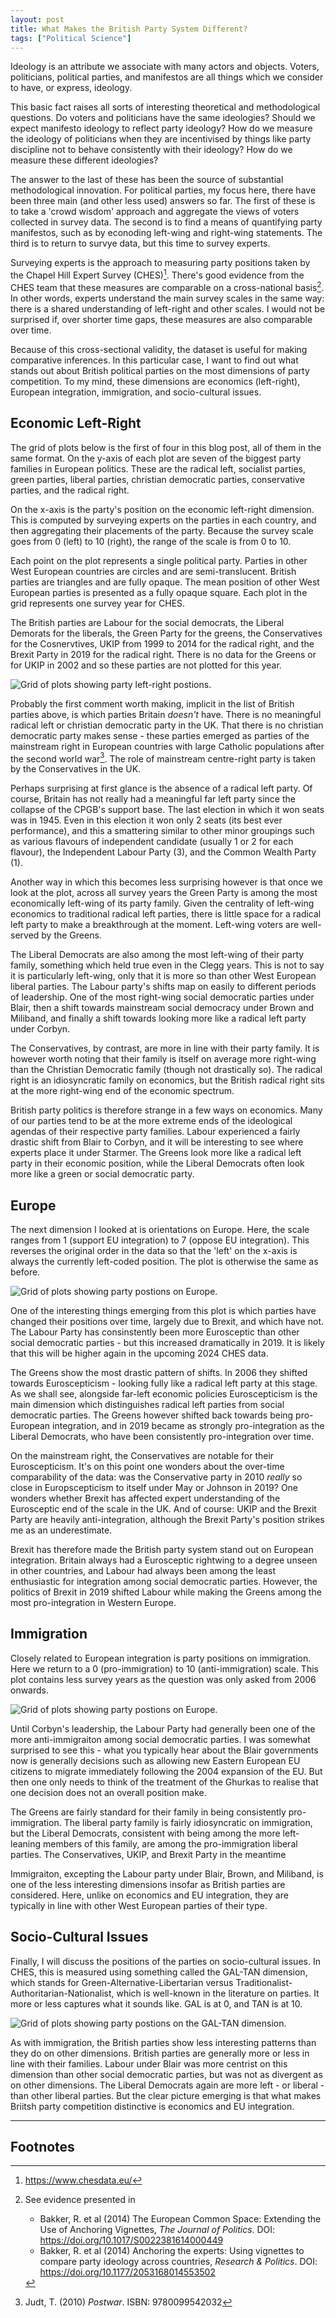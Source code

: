 ```yaml
---
layout: post
title: What Makes the British Party System Different?
tags: ["Political Science"]
---
```


Ideology is an attribute we associate with many actors and objects. Voters, politicians, political parties, and manifestos are all things which we consider to have, or express, ideology.

This basic fact raises all sorts of interesting theoretical and methodological questions. Do voters and politicians have the same ideologies? Should we expect manifesto ideology to reflect party ideology? How do we measure the ideology of politicians when they are incentivised by things like party discipline not to behave consistently with their ideology? How do we measure these different ideologies?

The answer to the last of these has been the source of substantial methodological innovation. For political parties, my focus here, there have been three main (and other less used) answers so far. The first of these is to take a 'crowd wisdom' approach and aggregate the views of voters collected in survey data. The second is to find a means of quantifying party manifestos, such as by econoding left-wing and right-wing statements. The third is to return to survye data, but this time to survey experts.

Surveying experts is the approach to measuring party positions taken by the Chapel Hill Expert Survey (CHES)[^1]. There's good evidence from the CHES team that these measures are comparable on a cross-national basis[^2]. In other words, experts understand the main survey scales in the same way: there is a shared understanding of left-right and other scales. I would not be surprised if, over shorter time gaps, these measures are also comparable over time.

Because of this cross-sectional validity, the dataset is useful for making comparative inferences. In this particular case, I want to find out what stands out about British political parties on the most dimensions of party competition. To my mind, these dimensions are economics (left-right), European integration, immigration, and socio-cultural issues.

## Economic Left-Right

The grid of plots below is the first of four in this blog post, all of them in the same format. On the y-axis of each plot are seven of the biggest party families in European politics. These are the radical left, socialist parties, green parties, liberal parties, christian democratic parties, conservative parties, and the radical right.

On the x-axis is the party's position on the economic left-right dimension. This is computed by surveying experts on the parties in each country, and then aggregating their placements of the party. Because the survey scale goes from 0 (left) to 10 (right), the range of the scale is from 0 to 10.

Each point on the plot represents a single political party. Parties in other West European countries are circles and are semi-translucent. British parties are triangles and are fully opaque. The mean position of other West European parties is presented as a fully opaque square. Each plot in the grid represents one survey year for CHES.

The British parties are Labour for the social democrats, the Liberal Demorats for the liberals, the Green Party for the greens, the Conservatives for the Cosnervtives, UKIP from 1999 to 2014 for the radical right, and the Brexit Party in 2019 for the radical right. There is no data for the Greens or for UKIP in 2002 and so these parties are not plotted for this year.

<img src="/assets/images/blog/2025-01-25/left-right.png" alt="Grid of plots showing party left-right postions." class="blog-img">

Probably the first comment worth making, implicit in the list of British parties above, is which parties Britain *doesn't* have. There is no meaningful radical left or christian democratic party in the UK. That there is no christian democratic party makes sense - these parties emerged as parties of the mainstream right in European countries with large Catholic populations after the second world war[^3]. The role of mainstream centre-right party is taken by the Conservatives in the UK.

Perhaps surprising at first glance is the absence of a radical left party. Of course, Britain has not really had a meaningful far left party since the collapse of the CPGB's support base. The last election in which it won seats was in 1945. Even in this election it won only 2 seats (its best ever performance), and this a smattering similar to other minor groupings such as various flavours of independent candidate (usually 1 or 2 for each flavour), the Independent Labour Party (3), and the Common Wealth Party (1).

Another way in which this becomes less surprising however is that once we look at the plot, across all survey years the Green Party is among the most economically left-wing of its party family. Given the centrality of left-wing economics to traditional radical left parties, there is little space for a radical left party to make a breakthrough at the moment. Left-wing voters are well-served by the Greens.

The Liberal Democrats are also among the most left-wing of their party family, something which held true even in the Clegg years. This is not to say it is particularly left-wing, only that it is more so than other West European liberal parties. The Labour party's shifts map on easily to different periods of leadership. One of the most right-wing social democratic parties under Blair, then a shift towards mainstream social democracy under Brown and Miliband, and finally a shift towards looking more like a radical left party under Corbyn.

The Conservatives, by contrast, are more in line with their party family. It is however worth noting that their family is itself on average more right-wing than the Christian Democratic family (though not drastically so). The radical right is an idiosyncratic family on economics, but the British radical right sits at the more right-wing end of the economic spectrum.

British party politics is therefore strange in a few ways on economics. Many of our parties tend to be at the more extreme ends of the ideological agendas of their respective party families. Labour experienced a fairly drastic shift from Blair to Corbyn, and it will be interesting to see where experts place it under Starmer. The Greens look more like a radical left party in their economic position, while the Liberal Democrats often look more like a green or social democratic party.

## Europe

The next dimension I looked at is orientations on Europe. Here, the scale ranges from 1 (support EU integration) to 7 (oppose EU integration). This reverses the original order in the data so that the 'left' on the x-axis is always the currently left-coded position. The plot is otherwise the same as before.

<img src="/assets/images/blog/2025-01-25/eu.png" alt="Grid of plots showing party postions on Europe." class="blog-img">

One of the interesting things emerging from this plot is which parties have changed their positions over time, largely due to Brexit, and which have not. The Labour Party has consinstently been more Eurosceptic than other social democratic parties - but this increased dramatically in 2019. It is likely that this will be higher again in the upcoming 2024 CHES data.

The Greens show the most drastic pattern of shifts. In 2006 they shifted towards Euroscepticism - looking fully like a radical left party at this stage. As we shall see, alongside far-left economic policies Euroscepticism is the main dimension which distinguishes radical left parties from social democratic parties. The Greens however shifted back towards being pro-European integration, and in 2019 became as strongly pro-integration as the Liberal Democrats, who have been consistently pro-integration over time.

On the mainstream right, the Conservatives are notable for their Euroscepticism. It's on this point one wonders about the over-time comparability of the data: was the Conservative party in 2010 *really* so close in Europscepticism to itself under May or Johnson in 2019? One wonders whether Brexit has affected expert understanding of the Eurosceptic end of the scale in the UK. And of course: UKIP and the Brexit Party are heavily anti-integration, although the Brexit Party's position strikes me as an underestimate.

Brexit has therefore made the British party system stand out on European integration. Britain always had a Eurosceptic rightwing to a degree unseen in other countries, and Labour had always been among the least enthusiastic for integration among social democratic parties. However, the politics of Brexit in 2019 shifted Labour while making the Greens among the most pro-integration in Western Europe.

## Immigration

Closely related to European integration is party positions on immigration. Here we return to a 0 (pro-immigration) to 10 (anti-immigration) scale. This plot contains less survey years as the question was only asked from 2006 onwards.

<img src="/assets/images/blog/2025-01-25/immigration.png" alt="Grid of plots showing party postions on Europe." class="blog-img">

Until Corbyn's leadership, the Labour Party had generally been one of the more anti-immigraiton among social democratic parties. I was somewhat surprised to see this - what you typically hear about the Blair governments now is generally decisions such as allowing new Eastern European EU citizens to migrate immediately following the 2004 expansion of the EU. But then one only needs to think of the treatment of the Ghurkas to realise that one decision does not an overall position make.

The Greens are fairly standard for their family in being consistently pro-immigration. The liberal party family is fairly idiosyncratic on immigration, but the Liberal Democrats, consistent with being among the more left-leaning members of this family, are among the pro-immigration liberal parties. The Conservatives, UKIP, and Brexit Party in the meantime 

Immigraiton, excepting the Labour party under Blair, Brown, and Miliband, is one of the less interesting dimensions insofar as British parties are considered. Here, unlike on economics and EU integration, they are typically in line with other West European parties of their type.


## Socio-Cultural Issues

Finally, I will discuss the positions of the parties on socio-cultural issues. In CHES, this is measured using something called the GAL-TAN dimension, which stands for Green-Alternative-Libertarian versus Traditionalist-Authoritarian-Nationalist, which is well-known in the literature on parties. It more or less captures what it sounds like. GAL is at 0, and TAN is at 10.

<img src="/assets/images/blog/2025-01-25/gal-tan.png" alt="Grid of plots showing party postions on the GAL-TAN dimension." class="blog-img">

As with immigration, the British parties show less interesting patterns than they do on other dimensions. British parties are generally more or less in line with their families. Labour under Blair was more centrist on this dimension than other social democratic parties, but was not as divergent as on other dimensions. The Liberal Democrats again are more left - or liberal - than other liberal parties. But the clear picture emerging is that what makes Briitsh party competition distinctive is economics and EU integration.

---

## Footnotes

[^1]: <https://www.chesdata.eu/>
[^2]: See evidence presented in

    - Bakker, R. et al (2014) The European Common Space: Extending the Use of Anchoring Vignettes, *The Journal of Politics*. DOI: <https://doi.org/10.1017/S0022381614000449>
    - Bakker, R. et al (2014) Anchoring the experts: Using vignettes to compare party ideology across countries, *Research & Politics*. DOI: <https://doi.org/10.1177/2053168014553502>

[^3]: Judt, T. (2010) *Postwar*. ISBN: 9780099542032